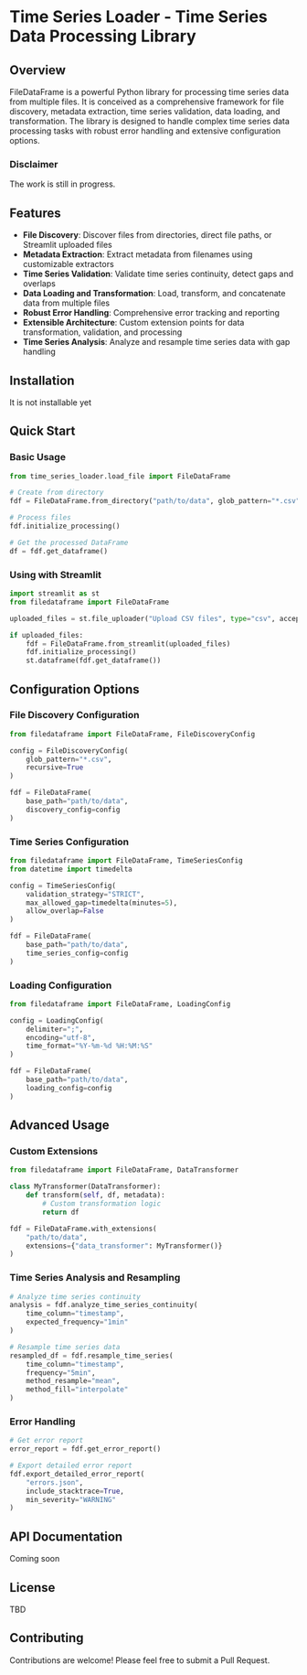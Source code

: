 # Time Series Loader - Time Series Data Processing Library

## Overview

FileDataFrame is a powerful Python library for processing time series data from multiple files. It is conceived as a comprehensive framework for file discovery, metadata extraction, time series validation, data loading, and transformation. The library is designed to handle complex time series data processing tasks with robust error handling and extensive configuration options.

### Disclaimer
The work is still in progress.

## Features

- **File Discovery**: Discover files from directories, direct file paths, or Streamlit uploaded files
- **Metadata Extraction**: Extract metadata from filenames using customizable extractors
- **Time Series Validation**: Validate time series continuity, detect gaps and overlaps
- **Data Loading and Transformation**: Load, transform, and concatenate data from multiple files
- **Robust Error Handling**: Comprehensive error tracking and reporting
- **Extensible Architecture**: Custom extension points for data transformation, validation, and processing
- **Time Series Analysis**: Analyze and resample time series data with gap handling

## Installation

It is not installable yet

## Quick Start

### Basic Usage

```python
from time_series_loader.load_file import FileDataFrame

# Create from directory
fdf = FileDataFrame.from_directory("path/to/data", glob_pattern="*.csv")

# Process files
fdf.initialize_processing()

# Get the processed DataFrame
df = fdf.get_dataframe()
```

### Using with Streamlit

```python
import streamlit as st
from filedataframe import FileDataFrame

uploaded_files = st.file_uploader("Upload CSV files", type="csv", accept_multiple_files=True)

if uploaded_files:
    fdf = FileDataFrame.from_streamlit(uploaded_files)
    fdf.initialize_processing()
    st.dataframe(fdf.get_dataframe())
```

## Configuration Options

### File Discovery Configuration

```python
from filedataframe import FileDataFrame, FileDiscoveryConfig

config = FileDiscoveryConfig(
    glob_pattern="*.csv",
    recursive=True
)

fdf = FileDataFrame(
    base_path="path/to/data",
    discovery_config=config
)
```

### Time Series Configuration

```python
from filedataframe import FileDataFrame, TimeSeriesConfig
from datetime import timedelta

config = TimeSeriesConfig(
    validation_strategy="STRICT",
    max_allowed_gap=timedelta(minutes=5),
    allow_overlap=False
)

fdf = FileDataFrame(
    base_path="path/to/data",
    time_series_config=config
)
```

### Loading Configuration

```python
from filedataframe import FileDataFrame, LoadingConfig

config = LoadingConfig(
    delimiter=";",
    encoding="utf-8",
    time_format="%Y-%m-%d %H:%M:%S"
)

fdf = FileDataFrame(
    base_path="path/to/data",
    loading_config=config
)
```

## Advanced Usage

### Custom Extensions

```python
from filedataframe import FileDataFrame, DataTransformer

class MyTransformer(DataTransformer):
    def transform(self, df, metadata):
        # Custom transformation logic
        return df

fdf = FileDataFrame.with_extensions(
    "path/to/data",
    extensions={"data_transformer": MyTransformer()}
)
```

### Time Series Analysis and Resampling

```python
# Analyze time series continuity
analysis = fdf.analyze_time_series_continuity(
    time_column="timestamp",
    expected_frequency="1min"
)

# Resample time series data
resampled_df = fdf.resample_time_series(
    time_column="timestamp",
    frequency="5min",
    method_resample="mean",
    method_fill="interpolate"
)
```

### Error Handling

```python
# Get error report
error_report = fdf.get_error_report()

# Export detailed error report
fdf.export_detailed_error_report(
    "errors.json",
    include_stacktrace=True,
    min_severity="WARNING"
)
```

## API Documentation

Coming soon

## License

TBD

## Contributing

Contributions are welcome! Please feel free to submit a Pull Request.